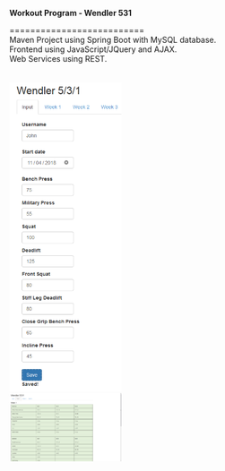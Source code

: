 <p><b>Workout Program - Wendler 531</b></p>
==========================
<br/>
Maven Project using Spring Boot with MySQL database.<br/>
Frontend using JavaScript/JQuery and AJAX.<br/>
Web Services using REST.<br/>
<br/>
<br/>

<img width="200px" src="screenshot1.png" /> 
<br/>
<img width="200px" src="screenshot2.png" />




<br/>
